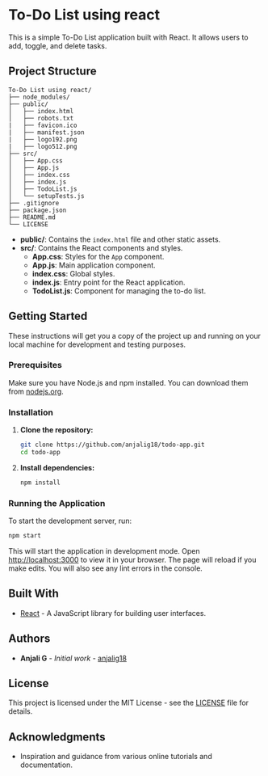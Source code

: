 
# To-Do List using react

This is a simple To-Do List application built with React. It allows users to add, toggle, and delete tasks.

## Project Structure

```
To-Do List using react/
├── node_modules/
├── public/
│   ├── index.html
│   ├── robots.txt
|   ├── favicon.ico
|   ├── manifest.json
|   ├── logo192.png
|   ├── logo512.png
├── src/
│   ├── App.css
│   ├── App.js
│   ├── index.css
│   ├── index.js
│   ├── TodoList.js
│   └── setupTests.js
├── .gitignore
├── package.json
├── README.md
└── LICENSE
```

- **public/**: Contains the `index.html` file and other static assets.
- **src/**: Contains the React components and styles.
  - **App.css**: Styles for the `App` component.
  - **App.js**: Main application component.
  - **index.css**: Global styles.
  - **index.js**: Entry point for the React application.
  - **TodoList.js**: Component for managing the to-do list.

## Getting Started

These instructions will get you a copy of the project up and running on your local machine for development and testing purposes.

### Prerequisites

Make sure you have Node.js and npm installed. You can download them from [nodejs.org](https://nodejs.org/).

### Installation

1. **Clone the repository:**

   ```sh
   git clone https://github.com/anjalig18/todo-app.git
   cd todo-app
   ```

2. **Install dependencies:**

   ```sh
   npm install
   ```

### Running the Application

To start the development server, run:

```sh
npm start
```

This will start the application in development mode. Open [http://localhost:3000](http://localhost:3000) to view it in your browser. The page will reload if you make edits. You will also see any lint errors in the console.

## Built With

- [React](https://reactjs.org/) - A JavaScript library for building user interfaces.

## Authors

- **Anjali G** - *Initial work* - [anjalig18](https://github.com/anjalig18)

## License

This project is licensed under the MIT License - see the [LICENSE](LICENSE) file for details.

## Acknowledgments

- Inspiration and guidance from various online tutorials and documentation.

